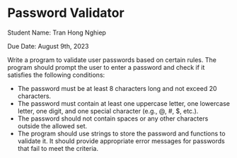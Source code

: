 # Password Validator
Student Name: Tran Hong Nghiep

Due Date: August 9th, 2023

Write a program to validate user passwords based on certain rules. The program should prompt the user to enter a password and check if it satisfies the following conditions:
* The password must be at least 8 characters long and not exceed 20 characters.
* The password must contain at least one uppercase letter, one lowercase letter, one digit, and one special character (e.g., @, #, $, etc.).
* The password should not contain spaces or any other characters outside the allowed set.
* The program should use strings to store the password and functions to validate it. It should provide appropriate error messages for passwords that fail to meet the criteria.

